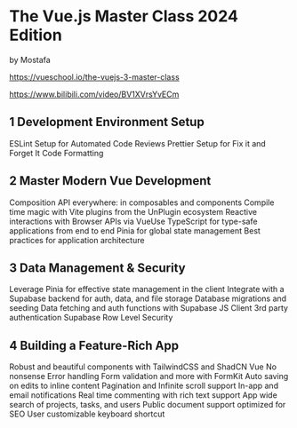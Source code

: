 # The Vue.js Master Class 2024 Edition

by Mostafa 

https://vueschool.io/the-vuejs-3-master-class

https://www.bilibili.com/video/BV1XVrsYvECm

## 1 Development Environment Setup
ESLint Setup for Automated Code Reviews
Prettier Setup for Fix it and Forget It Code Formatting

## 2 Master Modern Vue Development
Composition API everywhere: in composables and components
Compile time magic with Vite plugins from the UnPlugin ecosystem
Reactive interactions with Browser APIs via VueUse
TypeScript for type-safe applications from end to end
Pinia for global state management
Best practices for application architecture

## 3 Data Management & Security
Leverage Pinia for effective state management in the client
Integrate with a Supabase backend for auth, data, and file storage
Database migrations and seeding
Data fetching and auth functions with Supabase JS Client
3rd party authentication
Supabase Row Level Security

## 4 Building a Feature-Rich App
Robust and beautiful components with TailwindCSS and ShadCN Vue
No nonsense Error handling
Form validation and more with FormKit
Auto saving on edits to inline content
Pagination and Infinite scroll support
In-app and email notifications
Real time commenting with rich text support
App wide search of projects, tasks, and users
Public document support optimized for SEO
User customizable keyboard shortcut
